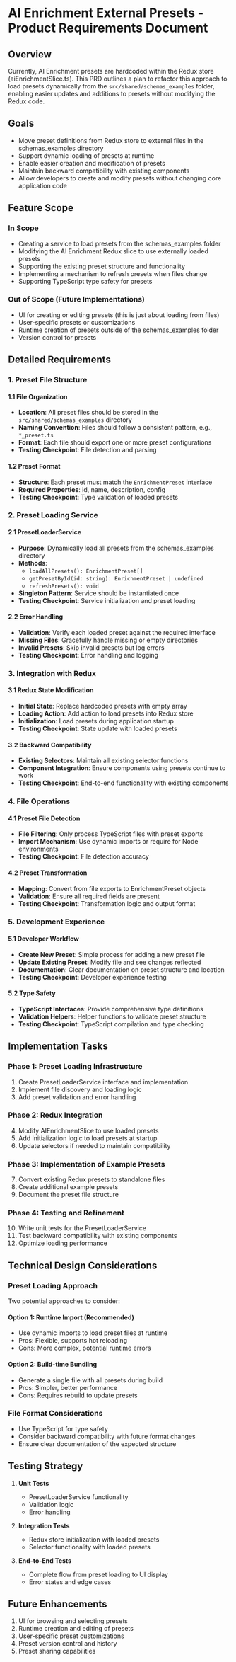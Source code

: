 # AI Enrichment External Presets - Product Requirements Document

## Overview
Currently, AI Enrichment presets are hardcoded within the Redux store (aiEnrichmentSlice.ts). This PRD outlines a plan to refactor this approach to load presets dynamically from the `src/shared/schemas_examples` folder, enabling easier updates and additions to presets without modifying the Redux code.

## Goals
- Move preset definitions from Redux store to external files in the schemas_examples directory
- Support dynamic loading of presets at runtime
- Enable easier creation and modification of presets
- Maintain backward compatibility with existing components
- Allow developers to create and modify presets without changing core application code

## Feature Scope

### In Scope
- Creating a service to load presets from the schemas_examples folder
- Modifying the AI Enrichment Redux slice to use externally loaded presets
- Supporting the existing preset structure and functionality
- Implementing a mechanism to refresh presets when files change
- Supporting TypeScript type safety for presets

### Out of Scope (Future Implementations)
- UI for creating or editing presets (this is just about loading from files)
- User-specific presets or customizations
- Runtime creation of presets outside of the schemas_examples folder
- Version control for presets

## Detailed Requirements

### 1. Preset File Structure

#### 1.1 File Organization
- **Location**: All preset files should be stored in the `src/shared/schemas_examples` directory
- **Naming Convention**: Files should follow a consistent pattern, e.g., `*_preset.ts`
- **Format**: Each file should export one or more preset configurations
- **Testing Checkpoint**: File detection and parsing

#### 1.2 Preset Format
- **Structure**: Each preset must match the `EnrichmentPreset` interface
- **Required Properties**: id, name, description, config
- **Testing Checkpoint**: Type validation of loaded presets

### 2. Preset Loading Service

#### 2.1 PresetLoaderService
- **Purpose**: Dynamically load all presets from the schemas_examples directory
- **Methods**:
  - `loadAllPresets(): EnrichmentPreset[]`
  - `getPresetById(id: string): EnrichmentPreset | undefined`
  - `refreshPresets(): void`
- **Singleton Pattern**: Service should be instantiated once
- **Testing Checkpoint**: Service initialization and preset loading

#### 2.2 Error Handling
- **Validation**: Verify each loaded preset against the required interface
- **Missing Files**: Gracefully handle missing or empty directories
- **Invalid Presets**: Skip invalid presets but log errors
- **Testing Checkpoint**: Error handling and logging

### 3. Integration with Redux

#### 3.1 Redux State Modification
- **Initial State**: Replace hardcoded presets with empty array
- **Loading Action**: Add action to load presets into Redux store
- **Initialization**: Load presets during application startup
- **Testing Checkpoint**: State update with loaded presets

#### 3.2 Backward Compatibility
- **Existing Selectors**: Maintain all existing selector functions
- **Component Integration**: Ensure components using presets continue to work
- **Testing Checkpoint**: End-to-end functionality with existing components

### 4. File Operations

#### 4.1 Preset File Detection
- **File Filtering**: Only process TypeScript files with preset exports
- **Import Mechanism**: Use dynamic imports or require for Node environments
- **Testing Checkpoint**: File detection accuracy

#### 4.2 Preset Transformation
- **Mapping**: Convert from file exports to EnrichmentPreset objects
- **Validation**: Ensure all required fields are present
- **Testing Checkpoint**: Transformation logic and output format

### 5. Development Experience

#### 5.1 Developer Workflow
- **Create New Preset**: Simple process for adding a new preset file
- **Update Existing Preset**: Modify file and see changes reflected
- **Documentation**: Clear documentation on preset structure and location
- **Testing Checkpoint**: Developer experience testing

#### 5.2 Type Safety
- **TypeScript Interfaces**: Provide comprehensive type definitions
- **Validation Helpers**: Helper functions to validate preset structure
- **Testing Checkpoint**: TypeScript compilation and type checking

## Implementation Tasks

### Phase 1: Preset Loading Infrastructure
1. Create PresetLoaderService interface and implementation
2. Implement file discovery and loading logic
3. Add preset validation and error handling

### Phase 2: Redux Integration
4. Modify AIEnrichmentSlice to use loaded presets
5. Add initialization logic to load presets at startup
6. Update selectors if needed to maintain compatibility

### Phase 3: Implementation of Example Presets
7. Convert existing Redux presets to standalone files
8. Create additional example presets
9. Document the preset file structure

### Phase 4: Testing and Refinement
10. Write unit tests for the PresetLoaderService
11. Test backward compatibility with existing components
12. Optimize loading performance

## Technical Design Considerations

### Preset Loading Approach
Two potential approaches to consider:

#### Option 1: Runtime Import (Recommended)
- Use dynamic imports to load preset files at runtime
- Pros: Flexible, supports hot reloading
- Cons: More complex, potential runtime errors

#### Option 2: Build-time Bundling
- Generate a single file with all presets during build
- Pros: Simpler, better performance
- Cons: Requires rebuild to update presets

### File Format Considerations
- Use TypeScript for type safety
- Consider backward compatibility with future format changes
- Ensure clear documentation of the expected structure

## Testing Strategy

1. **Unit Tests**
   - PresetLoaderService functionality
   - Validation logic
   - Error handling

2. **Integration Tests**
   - Redux store initialization with loaded presets
   - Selector functionality with loaded presets

3. **End-to-End Tests**
   - Complete flow from preset loading to UI display
   - Error states and edge cases

## Future Enhancements

1. UI for browsing and selecting presets
2. Runtime creation and editing of presets
3. User-specific preset customizations
4. Preset version control and history
5. Preset sharing capabilities

